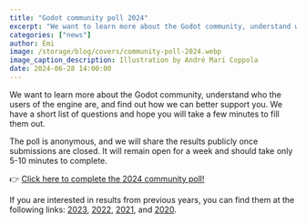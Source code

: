 ```yaml
---
title: "Godot community poll 2024"
excerpt: "We want to learn more about the Godot community, understand who the users of the engine are, and find out how we can better support you."
categories: ["news"]
author: Emi
image: /storage/blog/covers/community-poll-2024.webp
image_caption_description: Illustration by André Marí Coppola
date: 2024-06-28 14:00:00
---
```


We want to learn more about the Godot community, understand who the users of the engine are, and find out how we can better support you. We have a short list of questions and hope you will take a few minutes to fill them out.

The poll is anonymous, and we will share the results publicly once submissions are closed. It will remain open for a week and should take only 5-10 minutes to complete.

👉 [Click here to complete the 2024 community poll!](https://forms.gle/tkxaJr72qt2U52SY8)

If you are interested in results from previous years, you can find them at the following links:
[2023](https://docs.google.com/forms/d/e/1FAIpQLSeXRE1nF64PUilO6fA7Pevh2lWukJtpdBvc2_A3fGfuciy-gQ/viewanalytics),
[2022](https://docs.google.com/forms/d/e/1FAIpQLSe-OIpxXqou9cDnPXEAjxzpICbf8_YZB3jUizdECXRydtB8cA/viewanalytics), [2021](https://docs.google.com/forms/d/e/1FAIpQLSfOj9m71X98_z7-UC4iiM6Uxd2HhITRzmF-M2Yx-d7Yq5KNUg/viewanalytics), and [2020](https://docs.google.com/forms/d/e/1FAIpQLSePCblF1p-Sv3AJYWQ8reRhx8c-1WOX9ZI0P-NJ-5TGw79bqA/viewanalytics).
